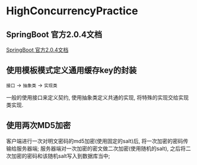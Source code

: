 # HighConcurrencyPractice

## SpringBoot 官方2.0.4文档

[SpringBoot 官方2.0.4文档](https://docs.spring.io/spring-boot/docs/2.0.4.RELEASE/reference/htmlsingle/#boot-features-custom-log-configuration)

## 使用模板模式定义通用缓存key的封装

`接口` -> `抽象类` -> `实现类`

一般的使用接口来定义契约, 使用抽象类定义共通的实现, 将特殊的实现交给实现类实现.

## 使用两次MD5加密

客户端进行一次对明文密码的md5加密(使用固定的salt)后, 将一次加密的密码传输给服务器端;
服务器端对一次加密的密文做二次加密(使用随机的salt), 之后将二次加密的密码和该随机salt写入到数据库当中;
